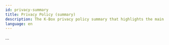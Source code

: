 ```yaml
---
id: privacy-summary
title: Privacy Policy (summary)
description: The K-Box privacy policy summary that highlights the main data collection and usage
language: en
---
```


...
